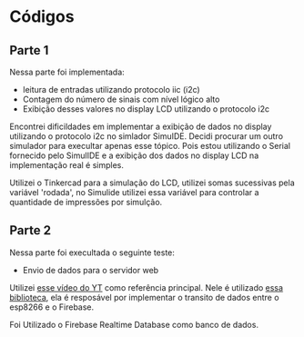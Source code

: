 # Códigos

## Parte 1
Nessa parte foi implementada:
* leitura de entradas utilizando protocolo iic (i2c)
* Contagem do número de sinais com nível lógico alto
* Exibição desses valores no display LCD utilizando o protocolo i2c

Encontrei dificildades em implementar a exibição de dados no display utilizando o protocolo i2c no simlador SimuIDE. Decidi procurar um outro simulador para execultar apenas esse tópico. Pois estou utilizando o Serial fornecido pelo SimulIDE e a exibição dos dados no display LCD na implementação real é simples.

Utilizei o Tinkercad para a simulação do LCD, utilizei somas sucessivas pela variável 'rodada', no Simulide utilizei essa variável para controlar a quantidade de impressões por simulção.

## Parte 2
Nessa parte foi execultada o seguinte teste:
* Envio de dados para o servidor web

Utilizei [esse vídeo do YT](https://www.youtube.com/watch?v=6szx9XdqSPQ&ab_channel=UtehStr) como referência principal. Nele é utilizado [essa biblioteca](https://github.com/mobizt/Firebase-ESP-Client), ela é resposável por implementar o transito de dados entre o esp8266 e o Firebase.

Foi Utilizado o Firebase Realtime Database como banco de dados.
